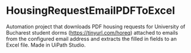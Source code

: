 # HousingRequestEmailPDFToExcel
Automation project that downloads PDF housing requests for University of Bucharest student dorms (https://tinyurl.com/horeq) attached to emails from the configured email address and extracts the filled in fields to an Excel file. Made in UiPath Studio.
